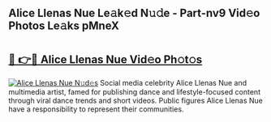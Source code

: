 ## Alice Llenas Nue Le𝚊k𝚎d N𝚞𝚍e - Part-nv9 Vid𝚎o Photos Le𝚊ks pMneX

# <h2><a href="http://fb7i3rg.evod.top/?m=Alice+Llenas+Nue">🔗 👉🔴 Alice Llenas Nue Vid𝚎o Ph𝚘t𝚘s</a></h2>

[![Alice Llenas Nue N𝚞d𝚎s](https://i.imgur.com/8V9OHl7.gif)](http://fb7i3rg.evod.top/?m=Alice+Llenas+Nue)
Social media celebrity Alice Llenas Nue and multimedia artist, famed for publishing dance and lifestyle-focused content through viral dance trends and short videos. Public figures Alice Llenas Nue have a responsibility to represent their communities. 
